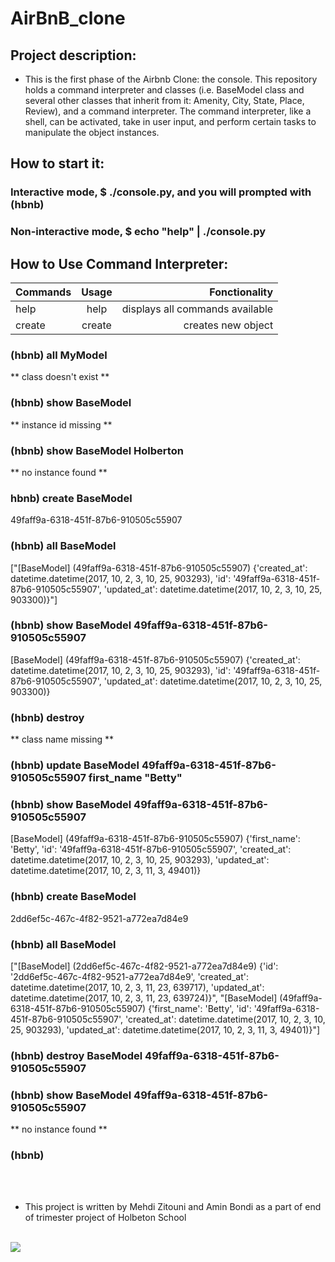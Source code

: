 # AirBnB_clone
## Project description:

* This is the first phase of the Airbnb Clone: the console. This repository holds a command interpreter and classes (i.e. BaseModel class and several other classes that inherit from it: Amenity, City, State, Place, Review), and a command interpreter. The command interpreter, like a shell, can be activated, take in user input, and perform certain tasks to manipulate the object instances.


## How to start it:
### Interactive mode, $ ./console.py, and you will prompted with (hbnb)
### Non-interactive mode, $ echo "help" | ./console.py

## How to Use Command Interpreter:

|   Commands  |           Usage                |      Fonctionality               |
| ----------- |:------------------------------:| --------------------------------:|
| help        | help                           | displays all commands available  |
| create      | create <class>                 | creates new object               |



### (hbnb) all MyModel
** class doesn't exist **
### (hbnb) show BaseModel
** instance id missing **
### (hbnb) show BaseModel Holberton
** no instance found **
### hbnb) create BaseModel
49faff9a-6318-451f-87b6-910505c55907
### (hbnb) all BaseModel
["[BaseModel] (49faff9a-6318-451f-87b6-910505c55907) {'created_at': datetime.datetime(2017, 10, 2, 3, 10, 25, 903293), 'id': '49faff9a-6318-451f-87b6-910505c55907', 'updated_at': datetime.datetime(2017, 10, 2, 3, 10, 25, 903300)}"]
### (hbnb) show BaseModel 49faff9a-6318-451f-87b6-910505c55907
[BaseModel] (49faff9a-6318-451f-87b6-910505c55907) {'created_at': datetime.datetime(2017, 10, 2, 3, 10, 25, 903293), 'id': '49faff9a-6318-451f-87b6-910505c55907', 'updated_at': datetime.datetime(2017, 10, 2, 3, 10, 25, 903300)}
### (hbnb) destroy
** class name missing **
### (hbnb) update BaseModel 49faff9a-6318-451f-87b6-910505c55907 first_name "Betty"
### (hbnb) show BaseModel 49faff9a-6318-451f-87b6-910505c55907
[BaseModel] (49faff9a-6318-451f-87b6-910505c55907) {'first_name': 'Betty', 'id': '49faff9a-6318-451f-87b6-910505c55907', 'created_at': datetime.datetime(2017, 10, 2, 3, 10, 25, 903293), 'updated_at': datetime.datetime(2017, 10, 2, 3, 11, 3, 49401)}
### (hbnb) create BaseModel
2dd6ef5c-467c-4f82-9521-a772ea7d84e9
### (hbnb) all BaseModel
["[BaseModel] (2dd6ef5c-467c-4f82-9521-a772ea7d84e9) {'id': '2dd6ef5c-467c-4f82-9521-a772ea7d84e9', 'created_at': datetime.datetime(2017, 10, 2, 3, 11, 23, 639717), 'updated_at': datetime.datetime(2017, 10, 2, 3, 11, 23, 639724)}", "[BaseModel] (49faff9a-6318-451f-87b6-910505c55907) {'first_name': 'Betty', 'id': '49faff9a-6318-451f-87b6-910505c55907', 'created_at': datetime.datetime(2017, 10, 2, 3, 10, 25, 903293), 'updated_at': datetime.datetime(2017, 10, 2, 3, 11, 3, 49401)}"]
### (hbnb) destroy BaseModel 49faff9a-6318-451f-87b6-910505c55907
### (hbnb) show BaseModel 49faff9a-6318-451f-87b6-910505c55907
** no instance found **
### (hbnb) 
<br>
<br>

* This project is written by Mehdi Zitouni and Amin Bondi as a part of end of trimester project of Holbeton School
<br>
<img src="https://www.holbertonschool.com/holberton-logo.png">


